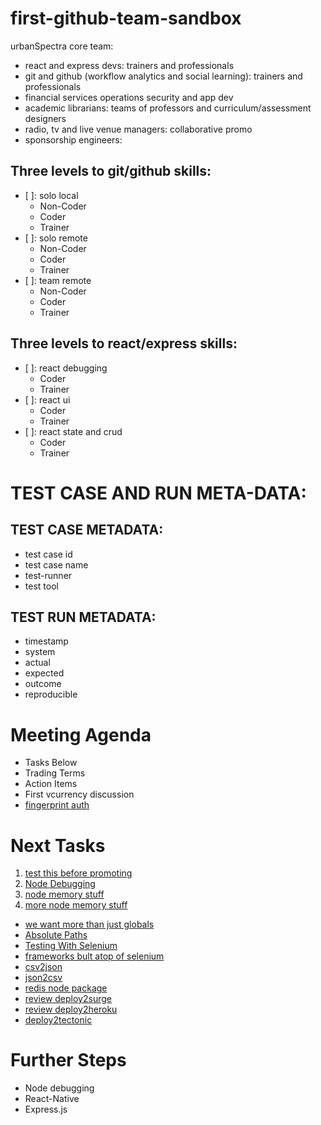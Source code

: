 # first-github-team-sandbox

urbanSpectra core team:
- react and express devs: trainers and professionals
- git and github (workflow analytics and social learning):  trainers and professionals
- financial services operations security and app dev
- academic librarians: teams of professors and curriculum/assessment designers
- radio, tv and live venue managers: collaborative promo
- sponsorship engineers: 

## Three levels to git/github skills:
- [ ]: solo local
  - Non-Coder
  - Coder
  - Trainer
- [ ]: solo remote
  - Non-Coder
  - Coder
  - Trainer
- [ ]: team remote
  - Non-Coder
  - Coder
  - Trainer

## Three levels to react/express skills:
- [ ]: react debugging
  - Coder
  - Trainer
- [ ]: react ui
  - Coder
  - Trainer
- [ ]: react state and crud
  - Coder
  - Trainer

# TEST CASE AND RUN META-DATA:

## TEST CASE METADATA:
- test case id
- test case name
- test-runner
- test tool

## TEST RUN METADATA:
- timestamp
- system
- actual
- expected
- outcome
- reproducible

# Meeting Agenda
* Tasks Below
* Trading Terms
* Action Items
* First vcurrency discussion
* [fingerprint auth](https://www.washingtonpost.com/news/the-switch/wp/2018/01/12/the-tech-to-embed-a-fingerprint-reader-inside-a-screen-arrived-at-ces-but-only-in-a-chinese-phone-for-now/?utm_term=.2da75766911e)

# Next Tasks
1. [test this before promoting](http://xyc.github.io/react-inspector/)
2. [Node Debugging](http://xyc.github.io/react-inspector/)
3. [node memory stuff](https://blog.codeship.com/understanding-garbage-collection-in-node-js/)
4. [more node memory stuff](http://jayconrod.com/posts/55/a-tour-of-v8-garbage-collection)
* [we want more than just globals](https://stackoverflow.com/questions/31173473/list-all-global-variables-in-node-js)
* [Absolute Paths](https://spin.atomicobject.com/2017/10/07/absolute-paths-javascript/)
* [Testing With Selenium](https://christopher.su/2015/selenium-chromedriver-ubuntu/)
* [frameworks bult atop of selenium](http://galenframework.com/docs/about/)
* [csv2json](https://www.npmjs.com/package/csv2json)
* [json2csv](https://www.npmjs.com/package/json2json)
* [redis node package](https://redislabs.com/lp/node-js-redis/)
* [review deploy2surge](http://surge.sh)
* [review deploy2heroku](http://www.heroku.com)
* [deploy2tectonic](http://www.tectonic.com)


# Further Steps
* Node debugging
* React-Native
* Express.js


